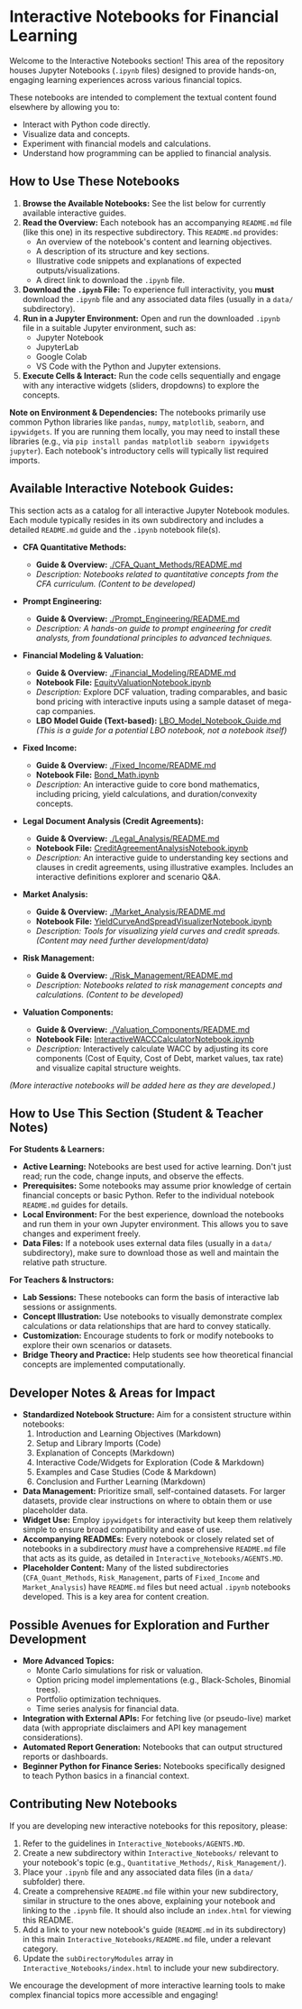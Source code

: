 # Interactive Notebooks for Financial Learning

Welcome to the Interactive Notebooks section! This area of the repository houses Jupyter Notebooks (`.ipynb` files) designed to provide hands-on, engaging learning experiences across various financial topics.

These notebooks are intended to complement the textual content found elsewhere by allowing you to:
*   Interact with Python code directly.
*   Visualize data and concepts.
*   Experiment with financial models and calculations.
*   Understand how programming can be applied to financial analysis.

## How to Use These Notebooks

1.  **Browse the Available Notebooks:** See the list below for currently available interactive guides.
2.  **Read the Overview:** Each notebook has an accompanying `README.md` file (like this one) in its respective subdirectory. This `README.md` provides:
    *   An overview of the notebook's content and learning objectives.
    *   A description of its structure and key sections.
    *   Illustrative code snippets and explanations of expected outputs/visualizations.
    *   A direct link to download the `.ipynb` file.
3.  **Download the `.ipynb` File:** To experience full interactivity, you **must** download the `.ipynb` file and any associated data files (usually in a `data/` subdirectory).
4.  **Run in a Jupyter Environment:** Open and run the downloaded `.ipynb` file in a suitable Jupyter environment, such as:
    *   Jupyter Notebook
    *   JupyterLab
    *   Google Colab
    *   VS Code with the Python and Jupyter extensions.
5.  **Execute Cells & Interact:** Run the code cells sequentially and engage with any interactive widgets (sliders, dropdowns) to explore the concepts.

**Note on Environment & Dependencies:**
The notebooks primarily use common Python libraries like `pandas`, `numpy`, `matplotlib`, `seaborn`, and `ipywidgets`. If you are running them locally, you may need to install these libraries (e.g., via `pip install pandas matplotlib seaborn ipywidgets jupyter`). Each notebook's introductory cells will typically list required imports.

## Available Interactive Notebook Guides:

This section acts as a catalog for all interactive Jupyter Notebook modules. Each module typically resides in its own subdirectory and includes a detailed `README.md` guide and the `.ipynb` notebook file(s).

*   **CFA Quantitative Methods:**
    *   **Guide & Overview:** [./CFA_Quant_Methods/README.md](./CFA_Quant_Methods/README.md)
    *   *Description: Notebooks related to quantitative concepts from the CFA curriculum.* *(Content to be developed)*

*   **Prompt Engineering:**
    *   **Guide & Overview:** [./Prompt_Engineering/README.md](./Prompt_Engineering/README.md)
    *   *Description: A hands-on guide to prompt engineering for credit analysts, from foundational principles to advanced techniques.*

*   **Financial Modeling & Valuation:**
    *   **Guide & Overview:** [./Financial_Modeling/README.md](./Financial_Modeling/README.md)
    *   **Notebook File:** [EquityValuationNotebook.ipynb](./Financial_Modeling/EquityValuationNotebook.ipynb)
    *   *Description:* Explore DCF valuation, trading comparables, and basic bond pricing with interactive inputs using a sample dataset of mega-cap companies.
    *   **LBO Model Guide (Text-based):** [LBO_Model_Notebook_Guide.md](./Financial_Modeling/LBO_Model_Notebook_Guide.md) *(This is a guide for a potential LBO notebook, not a notebook itself)*


*   **Fixed Income:**
    *   **Guide & Overview:** [./Fixed_Income/README.md](./Fixed_Income/README.md)
    *   **Notebook File:** [Bond_Math.ipynb](./Fixed_Income/Bond_Math.ipynb)
    *   *Description:* An interactive guide to core bond mathematics, including pricing, yield calculations, and duration/convexity concepts.

*   **Legal Document Analysis (Credit Agreements):**
    *   **Guide & Overview:** [./Legal_Analysis/README.md](./Legal_Analysis/README.md)
    *   **Notebook File:** [CreditAgreementAnalysisNotebook.ipynb](./Legal_Analysis/CreditAgreementAnalysisNotebook.ipynb)
    *   *Description:* An interactive guide to understanding key sections and clauses in credit agreements, using illustrative examples. Includes an interactive definitions explorer and scenario Q&A.

*   **Market Analysis:**
    *   **Guide & Overview:** [./Market_Analysis/README.md](./Market_Analysis/README.md)
    *   **Notebook File:** [YieldCurveAndSpreadVisualizerNotebook.ipynb](./Market_Analysis/YieldCurveAndSpreadVisualizerNotebook.ipynb)
    *   *Description: Tools for visualizing yield curves and credit spreads.* *(Content may need further development/data)*

*   **Risk Management:**
    *   **Guide & Overview:** [./Risk_Management/README.md](./Risk_Management/README.md)
    *   *Description: Notebooks related to risk management concepts and calculations.* *(Content to be developed)*

*   **Valuation Components:**
    *   **Guide & Overview:** [./Valuation_Components/README.md](./Valuation_Components/README.md)
    *   **Notebook File:** [InteractiveWACCCalculatorNotebook.ipynb](./Valuation_Components/InteractiveWACCCalculatorNotebook.ipynb)
    *   *Description:* Interactively calculate WACC by adjusting its core components (Cost of Equity, Cost of Debt, market values, tax rate) and visualize capital structure weights.

*(More interactive notebooks will be added here as they are developed.)*

<!-- Machine-readable indexing comment -->
<!-- Index: Interactive Notebooks; Topics: Financial Modeling, Equity Valuation, DCF, WACC, Legal Analysis, Credit Agreements, Fixed Income, Bond Math, Market Analysis, Yield Curve, Risk Management, CFA Quant Methods -->

## How to Use This Section (Student & Teacher Notes)

**For Students & Learners:**
*   **Active Learning:** Notebooks are best used for active learning. Don't just read; run the code, change inputs, and observe the effects.
*   **Prerequisites:** Some notebooks may assume prior knowledge of certain financial concepts or basic Python. Refer to the individual notebook `README.md` guides for details.
*   **Local Environment:** For the best experience, download the notebooks and run them in your own Jupyter environment. This allows you to save changes and experiment freely.
*   **Data Files:** If a notebook uses external data files (usually in a `data/` subdirectory), make sure to download those as well and maintain the relative path structure.

**For Teachers & Instructors:**
*   **Lab Sessions:** These notebooks can form the basis of interactive lab sessions or assignments.
*   **Concept Illustration:** Use notebooks to visually demonstrate complex calculations or data relationships that are hard to convey statically.
*   **Customization:** Encourage students to fork or modify notebooks to explore their own scenarios or datasets.
*   **Bridge Theory and Practice:** Help students see how theoretical financial concepts are implemented computationally.

## Developer Notes & Areas for Impact

*   **Standardized Notebook Structure:** Aim for a consistent structure within notebooks:
    1.  Introduction and Learning Objectives (Markdown)
    2.  Setup and Library Imports (Code)
    3.  Explanation of Concepts (Markdown)
    4.  Interactive Code/Widgets for Exploration (Code & Markdown)
    5.  Examples and Case Studies (Code & Markdown)
    6.  Conclusion and Further Learning (Markdown)
*   **Data Management:** Prioritize small, self-contained datasets. For larger datasets, provide clear instructions on where to obtain them or use placeholder data.
*   **Widget Use:** Employ `ipywidgets` for interactivity but keep them relatively simple to ensure broad compatibility and ease of use.
*   **Accompanying READMEs:** Every notebook or closely related set of notebooks in a subdirectory *must* have a comprehensive `README.md` file that acts as its guide, as detailed in `Interactive_Notebooks/AGENTS.MD`.
*   **Placeholder Content:** Many of the listed subdirectories (`CFA_Quant_Methods`, `Risk_Management`, parts of `Fixed_Income` and `Market_Analysis`) have `README.md` files but need actual `.ipynb` notebooks developed. This is a key area for content creation.

## Possible Avenues for Exploration and Further Development

*   **More Advanced Topics:**
    *   Monte Carlo simulations for risk or valuation.
    *   Option pricing model implementations (e.g., Black-Scholes, Binomial trees).
    *   Portfolio optimization techniques.
    *   Time series analysis for financial data.
*   **Integration with External APIs:** For fetching live (or pseudo-live) market data (with appropriate disclaimers and API key management considerations).
*   **Automated Report Generation:** Notebooks that can output structured reports or dashboards.
*   **Beginner Python for Finance Series:** Notebooks specifically designed to teach Python basics in a financial context.

## Contributing New Notebooks

If you are developing new interactive notebooks for this repository, please:
1.  Refer to the guidelines in `Interactive_Notebooks/AGENTS.MD`.
2.  Create a new subdirectory within `Interactive_Notebooks/` relevant to your notebook's topic (e.g., `Quantitative_Methods/`, `Risk_Management/`).
3.  Place your `.ipynb` file and any associated data files (in a `data/` subfolder) there.
4.  Create a comprehensive `README.md` file within your new subdirectory, similar in structure to the ones above, explaining your notebook and linking to the `.ipynb` file. It should also include an `index.html` for viewing this README.
5.  Add a link to your new notebook's guide (`README.md` in its subdirectory) in this main `Interactive_Notebooks/README.md` file, under a relevant category.
6.  Update the `subDirectoryModules` array in `Interactive_Notebooks/index.html` to include your new subdirectory.

We encourage the development of more interactive learning tools to make complex financial topics more accessible and engaging!
